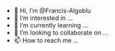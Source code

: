 - 👋 Hi, I’m @Francis-Algoblu
- 👀 I’m interested in ...
- 🌱 I’m currently learning ...
- 💞️ I’m looking to collaborate on ...
- 📫 How to reach me ...

<!---
Francis-Algoblu/Francis-Algoblu is a ✨ special ✨ repository because its `README.md` (this file) appears on your GitHub profile.
You can click the Preview link to take a look at your changes.
--->

